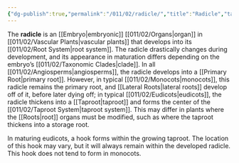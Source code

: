 ```yaml
---
{"dg-publish":true,"permalink":"/011/02/radicle/","title":"Radicle","tags":["BIOL412"],"noteIcon":"fallback","created":"2024-09-26T13:45:04.125-07:00","updated":"2024-09-26T15:24:52.748-07:00"}
---
```


The **radicle** is an [[Embryo\|embryonic]] [[011/02/Organs\|organ]] in [[011/02/Vascular Plants\|vascular plants]] that develops into its [[011/02/Root System\|root system]]. The radicle drastically changes during development, and its appearance in maturation differs depending on the embryo’s [[011/02/Taxonomic Clades\|clade]]. In all [[011/02/Angiosperms\|angiosperms]], the radicle develops into a [[Primary Root\|primary root]]. However, in typical [[011/02/Monocots\|monocots]], this radicle remains the primary root, and [[Lateral Roots\|lateral roots]] develop off of it, before later dying off; in typical [[011/02/Eudicots\|eudicots]], the radicle thickens into a [[Taproot\|taproot]] and forms the center of the [[011/02/Taproot System\|taproot system]]. This may differ in plants where the [[Roots\|root]] organs must be modified, such as where the taproot thickens into a storage root.

In maturing eudicots, a hook forms within the growing taproot. The location of this hook may vary, but it will always remain within the developed radicle. This hook does not tend to form in monocots.